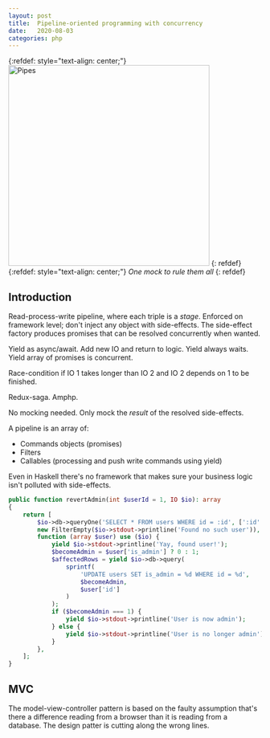 ```yaml
---
layout: post
title:  Pipeline-oriented programming with concurrency
date:   2020-08-03
categories: php
---
```


{:refdef: style="text-align: center;"}
<img src="{{ site.url }}/assets/img/pipe.webp" alt="Pipes" height="400px"/>
{: refdef}
{:refdef: style="text-align: center;"}
_One mock to rule them all_
{: refdef}

## Introduction

Read-process-write pipeline, where each triple is a _stage_. Enforced on framework level; don't inject any object with side-effects. The side-effect factory produces promises that can be resolved concurrently when wanted.

Yield as async/await. Add new IO and return to logic. Yield always waits. Yield array of promises is concurrent.

Race-condition if IO 1 takes longer than IO 2 and IO 2 depends on 1 to be finished.

Redux-saga. Amphp.

No mocking needed. Only mock the _result_ of the resolved side-effects.

A pipeline is an array of:

* Commands objects (promises)
* Filters
* Callables (processing and push write commands using yield)

Even in Haskell there's no framework that makes sure your business logic isn't polluted with side-effects.

```php
public function revertAdmin(int $userId = 1, IO $io): array
{
    return [
        $io->db->queryOne('SELECT * FROM users WHERE id = :id', [':id' => $userId]),
        new FilterEmpty($io->stdout->printline('Found no such user')),
        function (array $user) use ($io) {
            yield $io->stdout->printline('Yay, found user!');
            $becomeAdmin = $user['is_admin'] ? 0 : 1;
            $affectedRows = yield $io->db->query(
                sprintf(
                    'UPDATE users SET is_admin = %d WHERE id = %d',
                    $becomeAdmin,
                    $user['id']
                )
            );
            if ($becomeAdmin === 1) {
                yield $io->stdout->printline('User is now admin');
            } else {
                yield $io->stdout->printline('User is no longer admin');
            }
        },
    ];
}
```

## MVC

The model-view-controller pattern is based on the faulty assumption that's there a difference reading from a browser than it is reading from a database. The design patter is cutting along the wrong lines.
